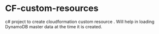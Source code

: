 # CF-custom-resources
c# project to create cloudformation custom resource . Will help in loading DynamoDB master data at the time it is created.
